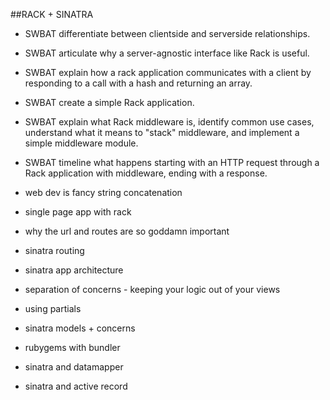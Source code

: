 ##RACK + SINATRA

* SWBAT differentiate between clientside and serverside relationships.

* SWBAT articulate why a server-agnostic interface like Rack is useful.

* SWBAT explain how a rack application communicates with a client by responding to a call with a hash and returning an array.

* SWBAT create a simple Rack application.

* SWBAT explain what Rack middleware is, identify common use cases, understand what it means to "stack" middleware, and implement a simple middleware module.

* SWBAT timeline what happens starting with an HTTP request through a Rack application with middleware, ending with a response.


* web dev is fancy string concatenation
* single page app with rack
* why the url and routes are so goddamn important
* sinatra routing
* sinatra app architecture
* separation of concerns - keeping your logic out of your views
* using partials
* sinatra models + concerns
* rubygems with bundler
* sinatra and datamapper
* sinatra and active record